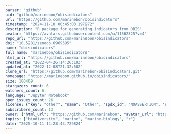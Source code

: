 ```yaml
---
parser: "github"
uid: "github/marinebon/obisindicators"
url: "https://github.com/marinebon/obisindicators"
timestamp: "2024-11-10 00:45:03.197972"
description: "R package for generating indicators from OBIS"
avatar: "https://avatars.githubusercontent.com/u/11562325?v=4"
repo_url: "https://github.com/marinebon/obisindicators"
doi: "10.5281/zenodo.6969395"
name: "obisindicators"
full_name: "marinebon/obisindicators"
html_url: "https://github.com/marinebon/obisindicators"
created_at: "2022-04-26T14:26:19Z"
updated_at: "2022-12-08T21:32:50Z"
clone_url: "https://github.com/marinebon/obisindicators.git"
homepage: "https://marinebon.github.io/obisindicators/"
size: 180469
stargazers_count: 6
watchers_count: 6
language: "Jupyter Notebook"
open_issues_count: 26
license: {"key": "other", "name": "Other", "spdx_id": "NOASSERTION", "url": null, "node_id": "MDc6TGljZW5zZTA="}
subscribers_count: 13
owner: {"html_url": "https://github.com/marinebon", "avatar_url": "https://avatars.githubusercontent.com/u/11562325?v=4", "login": "marinebon", "type": "Organization"}
topics: ["biodiversity", "marine", "marine-biology", "r"]
date: "2025-10-11 14:23:43.729824"
---
```

